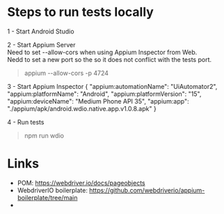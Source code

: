 # Steps to run tests locally
1 - Start Android Studio

2 - Start Appium Server  
Need to set --allow-cors when using Appium Inspector from Web.  
Nedd to set a new port so the so it does not conflict with the tests port.

>appium --allow-cors -p 4724

3 - Start Appium Inspector
{
  "appium:automationName": "UiAutomator2",
  "appium:platformName": "Android",
  "appium:platformVersion": "15",
  "appium:deviceName": "Medium Phone API 35",
  "appium:app": "./appium/apk/android.wdio.native.app.v1.0.8.apk"
}

4 - Run tests
>npm run wdio

# Links
- POM: https://webdriver.io/docs/pageobjects
- WebdriverIO boilerplate: https://github.com/webdriverio/appium-boilerplate/tree/main
- 

